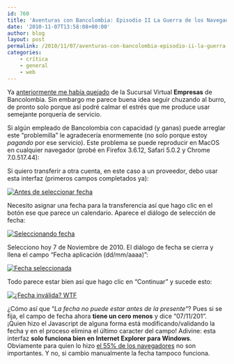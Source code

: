 ```yaml
---
id: 760
title: 'Aventuras con Bancolombia: Episodio II La Guerra de los Navegadores'
date: '2010-11-07T13:58:08+00:00'
author: blog
layout: post
permalink: /2010/11/07/aventuras-con-bancolombia-episodio-ii-la-guerra-de-los-navegadores/
categories:
    - crítica
    - general
    - web
---
```


Ya [anteriormente me había quejado](http://www.mauriciogiraldo.com/blog/2010/01/13/%c2%bfpor-que-la-sucursal-virtual-de-bancolombia-apesta/) de la Sucursal Virtual **Empresas** de Bancolombia. Sin embargo me parece buena idea seguir chuzando al burro, de pronto solo porque así podré calmar el estrés que me produce usar semejante porquería de servicio.

Si algún empleado de Bancolombia con capacidad (y ganas) puede arreglar este “problemilla” le agradecería enormemente (no solo porque estoy *pagando* por ese servicio). Este problema se puede reproducir en MacOS en cualquier navegador (probé en Firefox 3.6.12, Safari 5.0.2 y Chrome 7.0.517.44):

Si quiero transferir a otra cuenta, en este caso a un proveedor, debo usar esta interfaz (primeros campos completados ya):

[![](//www.mauriciogiraldo.com/blog/wp-content/uploads/2010/11/01-300x173.png "Antes de seleccionar fecha")](/blog/wp-content/uploads/2010/11/01.png)

Necesito asignar una fecha para la transferencia así que hago clic en el botón ese que parece un calendario. Aparece el diálogo de selección de fecha:

[![](//www.mauriciogiraldo.com/blog/wp-content/uploads/2010/11/02-300x191.png "Seleccionando fecha")](/blog/wp-content/uploads/2010/11/02.png)

Selecciono hoy 7 de Noviembre de 2010. El diálogo de fecha se cierra y llena el campo “Fecha aplicación (dd/mm/aaaa)”:

[![](//www.mauriciogiraldo.com/blog/wp-content/uploads/2010/11/03-300x166.png "Fecha seleccionada")](/blog/wp-content/uploads/2010/11/03.png)

Todo parece estar bien así que hago clic en “Continuar” y sucede esto:

[![](//www.mauriciogiraldo.com/blog/wp-content/uploads/2010/11/04-300x170.png "¿Fecha inválida? WTF")](/blog/wp-content/uploads/2010/11/04.png)

¿Cómo así que “*La fecha no puede estar antes de la presente*“? Pues si se fija, el campo de fecha ahora **tiene un cero menos** y dice “07/11/201”. ¡Quien hizo el Javascript de alguna forma está modificando/validando la fecha y en el proceso elimina el último caracter del campo! Adivine: esta interfaz **solo funciona bien en Internet Explorer para Windows**. Obviamente para quien lo hizo [el 55% de los navegadores](http://en.wikipedia.org/wiki/Usage_share_of_web_browsers) no son importantes. Y no, si cambio manualmente la fecha tampoco funciona.
